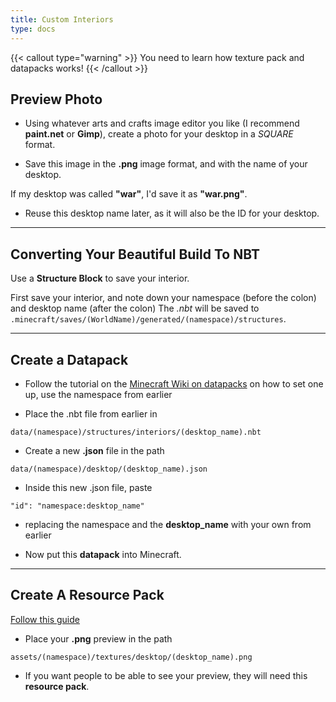 ```yaml
---
title: Custom Interiors
type: docs
---
```


{{< callout type="warning" >}}
  You need to learn how texture pack and datapacks works!
{{< /callout >}}

## Preview Photo
- Using whatever arts and crafts image editor you like (I recommend **paint.net** or **Gimp**), create a photo for your desktop in a *SQUARE* format.

- Save this image in the **.png** image format, and with the name of your desktop.

If my desktop was called **"war"**, I'd save it as **"war.png"**.

- Reuse this desktop name later, as it will also be the ID for your desktop.

---

## Converting Your Beautiful Build To NBT
Use a **Structure Block** to save your interior.

First save your interior, and note down your namespace (before the colon) and desktop name (after the colon)
The *.nbt* will be saved to ```.minecraft/saves/(WorldName)/generated/(namespace)/structures```.

---

## Create a Datapack
- Follow the tutorial on the [Minecraft Wiki on datapacks](https://minecraft.wiki/w/Data_pack) on how to set one up, use the namespace from earlier

- Place the .nbt file from earlier in

```data/(namespace)/structures/interiors/(desktop_name).nbt```

- Create a new **.json** file in the path

```data/(namespace)/desktop/(desktop_name).json```

- Inside this new .json file, paste

```"id": "namespace:desktop_name"```

- replacing the namespace and the **desktop_name** with your own from earlier

- Now put this **datapack** into Minecraft.

---

## Create A Resource Pack
[Follow this guide](https://minecraft.wiki/w/Tutorials/Creating_a_resource_pack)

- Place your **.png** preview in the path

```assets/(namespace)/textures/desktop/(desktop_name).png```

- If you want people to be able to see your preview, they will need this **resource pack**.